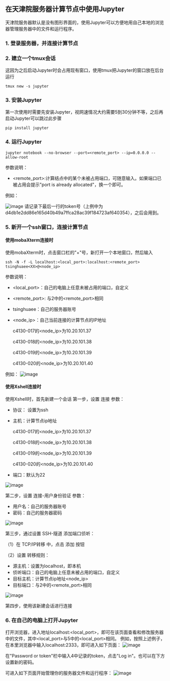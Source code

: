 ## 在天津院服务器计算节点中使用Jupyter
天津院服务器默认是没有图形界面的，使用Jupyter可以方便地用自己本地的浏览器管理服务器中的文件和运行程序。

### 1. 登录服务器，并连接计算节点

### 2. 建立一个tmux会话
这因为之后启动Jupyter时会占用现有窗口，使用tmux把Jupyter的窗口放在后台运行
```shell
tmux new -s jupyter
```

### 3. 安装Jupyter
第一次使用时需要先安装Jupyter，视网速情况大约需要5到30分钟不等，之后再启动Jupyter可以跳过此步骤
```shell
pip install jupyter
```

### 4. 运行Jupyter
```shell
jupyter notebook --no-browser --port=<remote_port> --ip=0.0.0.0 --allow-root
```
参数说明：
* <remote_port>:计算结点中的某个未被占用端口，可随意输入。如果端口已被占用会提示"port is already allocated"，换一个即可。

例如：

![image](https://github.com/RuijieJ/doc/blob/master/imgs/new1.png)
请记录下最后一行的token号（上例中为d4db1e2dd86e165d40b49a7ffca28ac39f184723af640354），之后会用到。

### 5. 新开一个ssh窗口，连接计算节点

#### 使用mobaXterm连接时
使用mobaXterm时，点击窗口栏的"+"号，新打开一个本地窗口，然后输入
```shell
ssh -N -f -L localhost:<local_port>:localhost:<remote_port> tsinghuaee<XX>@<node_ip>
```
参数说明：
* <local_port>：自己的电脑上任意未被占用的端口，自定义
* <remote_port>: 与2中的<remote_port>相同
* tsinghuaee<XX>：自己的服务器账号
* <node_ip>：自己当前连接的计算节点的IP地址
  
  c4130-017的<node_ip>为10.20.101.37
  
  c4130-018的<node_ip>为10.20.101.38
  
  c4130-019的<node_ip>为10.20.101.39
  
  c4130-020的<node_ip>为10.20.101.40

例如：
![image](https://github.com/RuijieJ/doc/blob/master/imgs/new2.png)

#### 使用Xshell连接时
使用Xshell时，首先新建一个会话
第一步，设置 连接 参数：
* 协议： 设置为ssh
* 主机：计算节点ip地址

  c4130-017的<node_ip>为10.20.101.37
  
  c4130-018的<node_ip>为10.20.101.38
  
  c4130-019的<node_ip>为10.20.101.39
  
  c4130-020的<node_ip>为10.20.101.40
* 端口：默认为22

![image](https://github.com/RuijieJ/doc/blob/master/imgs/xshell1.png)

第二步，设置 连接-用户身份验证 参数：
* 用户名：自己的服务器账号
* 密码：自己的服务器密码

![image](https://github.com/RuijieJ/doc/blob/master/imgs/xshell2.png)

第三步，通过设置 SSH-隧道 添加端口侦听：

（1）在 TCP/IP转移 中，点击 添加 按钮

（2）设置 转移规则：
* 源主机：设置为localhost，即本机
* 侦听端口：自己的电脑上任意未被占用的端口，自定义
* 目标主机：计算节点ip地址<node_ip>
* 目标端口：与2中的<remote_port>相同

![image](https://github.com/RuijieJ/doc/blob/master/imgs/xshell3.png)

第四步，使用该新建会话进行连接

### 6. 在自己的电脑上打开Jupyter
打开浏览器，进入地址localhost:<local_port>，即可在该页面查看和修改服务器中的文件，其中<local_port>与5中的<local_port>相同。
例如，按照上述例子，在本里浏览器中输入localhost:2333，即可进入如下页面：
![image](https://github.com/RuijieJ/doc/blob/master/imgs/new3.png)

在"Password or token"栏中输入4中记录的token，点击"Log in"。也可以在下方设置新的密码。

可进入如下页面开始管理你的服务器文件和运行程序：
![image](https://github.com/RuijieJ/doc/blob/master/imgs/new4.png)


